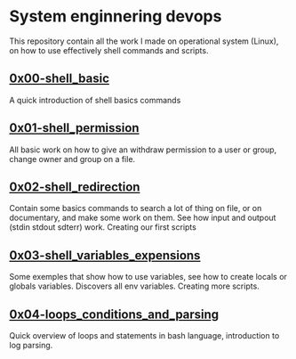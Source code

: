 # System enginnering devops

This repository contain all the work I made on operational system (Linux), on how to use effectively shell commands and scripts. 

<h2><a href="https://github.com/Camaltra/holberton-system_engineering-devops/tree/master/0x00-shell_basics">0x00-shell_basic</a></h2>

A quick introduction of shell basics commands

<h2><a href="https://github.com/Camaltra/holberton-system_engineering-devops/tree/master/0x01-shell_permissions">0x01-shell_permission</a></h2>

All basic work on how to give an withdraw permission to a user or group, change owner and group on a file. 

<h2><a href="https://github.com/Camaltra/holberton-system_engineering-devops/tree/master/0x02-shell_redirections">0x02-shell_redirection</a></h2>

Contain some basics commands to search a lot of thing on file, or on documentary, and make some work on them. See how input and outpout (stdin stdout sdterr) work. Creating our first scripts

<h2><a href="https://github.com/Camaltra/holberton-system_engineering-devops/tree/master/0x03-shell_variables_expansions">0x03-shell_variables_expensions</a></h2>

Some exemples that show how to use variables, see how to create locals or globals variables. Discovers all env variables. Creating more scripts.

<h2><a href="https://github.com/Camaltra/holberton-system_engineering-devops/tree/master/0x04-loops_conditions_and_parsing">0x04-loops_conditions_and_parsing</a></h2>

Quick overview of loops and statements in bash language, introduction to log parsing.